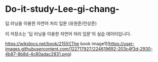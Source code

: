 # Do-it-study-Lee-gi-chang-
딥 러닝을 이용한 자연어 처리 입문 (유원준/안상준)

이 저장소는 '딥 러닝을 이용한 자연어 처리 입문'의 실습 데이터입니다. 

https://wikidocs.net/book/2155![The book image1](https://user-images.githubusercontent.com/122717927/224619692-203c4f3d-2930-4b87-8b8d-4c80adac2831.png)

